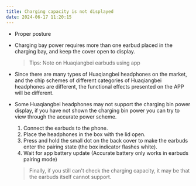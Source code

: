```yaml
---
title: Charging capacity is not displayed
date: 2024-06-17 11:20:15
---
```


- Proper posture
- Charging bay power requires more than one earbud placed in the charging bay, and keep the cover open to display.
    > Tips: Note on Huaqiangbei earbuds using app
- Since there are many types of Huaqiangbei headphones on the market, and the chip schemes of different categories of Huaqiangbei headphones are different, the functional effects presented on the APP will be different.
- Some Huaqiangbei headphones may not support the charging bin power display, if you have not shown the charging bin power you can try to view through the accurate power scheme.
  1. Connect the earbuds to the phone.
  2. Place the headphones in the box with the lid open.
  3. Press and hold the small dot on the back cover to make the earbuds enter the pairing state (the box indicator flashes white).
  4. Wait for app battery update (Accurate battery only works in earbuds pairing mode)

    > Finally, if you still can't check the charging capacity, it may be that the earbuds itself cannot support.
